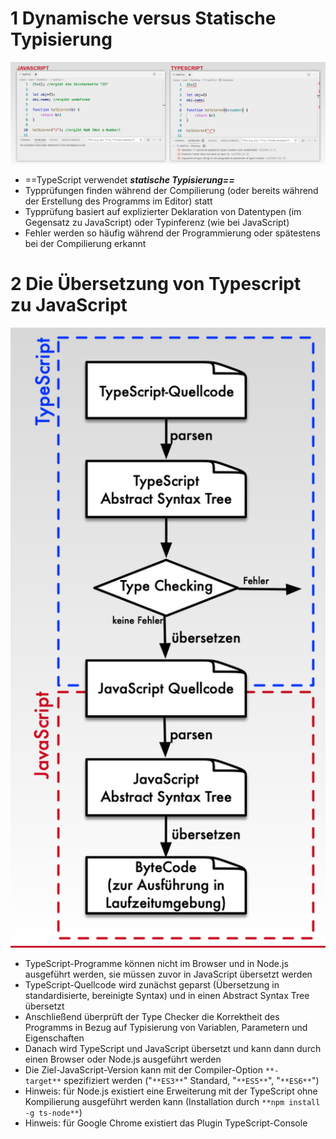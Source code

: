 

# 1 Dynamische versus Statische Typisierung

![](image/Pasted%20image%2020250106110336.png)

- ==TypeScript verwendet _**statische Typisierung==**_
- Typprüfungen finden während der Compilierung (oder bereits während der Erstellung des Programms im Editor) statt
- Typprüfung basiert auf explizierter Deklaration von Datentypen (im Gegensatz zu JavaScript) oder Typinferenz (wie bei JavaScript)
- Fehler werden so häufig während der Programmierung oder spätestens bei der Compilierung erkannt


# 2 Die Übersetzung von Typescript zu JavaScript

![](image/Pasted%20image%2020250106110530.png)


- TypeScript-Programme können nicht im Browser und in Node.js ausgeführt werden, sie müssen zuvor in JavaScript übersetzt werden
- TypeScript-Quellcode wird zunächst geparst (Übersetzung in standardisierte, bereinigte Syntax) und in einen Abstract Syntax Tree übersetzt
- Anschließend überprüft der Type Checker die Korrektheit des Programms in Bezug auf Typisierung von Variablen, Parametern und Eigenschaften
- Danach wird TypeScript und JavaScript übersetzt und kann dann durch einen Browser oder Node.js ausgeführt werden
- Die Ziel-JavaScript-Version kann mit der Compiler-Option `**-target**` spezifiziert werden ("`**ES3**`" Standard, "`**ES5**`", "`**ES6**`")
- Hinweis: für Node.js existiert eine Erweiterung mit der TypeScript ohne Kompilierung ausgeführt werden kann (Installation durch `**npm install -g ts-node**`)
- Hinweis: für Google Chrome existiert das Plugin TypeScript-Console



